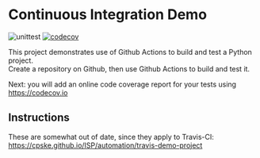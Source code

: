 Continuous Integration Demo
============================

![unittest](https://github.com/tezigudo/demo-pyci/actions/workflows/run_test.yml/badge.svg)
[![codecov](https://codecov.io/gh/Tezigudo/demo-pyci/branch/main/graph/badge.svg?token=TELMEKO0S3)](https://codecov.io/gh/Tezigudo/demo-pyci)


This project demonstrates use of Github Actions to build and test a Python project.  
Create a repository on Github, then use Github Actions to build and test it.

Next: you will add an online code coverage report for your tests using <https://codecov.io>

## Instructions

These are somewhat out of date, since they apply to Travis-CI:
<https://cpske.github.io/ISP/automation/travis-demo-project>


